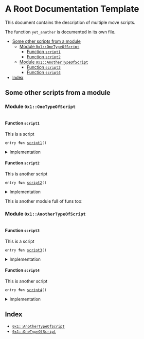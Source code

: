 <a name="@A_Root_Documentation_Template_0"></a>

# A Root Documentation Template

This document contains the description of multiple move scripts.

The function <code>yet_another</code> is documented in its own file.

- [Some other scripts from a module](#@Some_other_scripts_from_a_module_1)
  - [Module `0x1::OneTypeOfScript`](#0x1_OneTypeOfScript)
    - [Function `script1`](#0x1_OneTypeOfScript_script1)
    - [Function `script2`](#0x1_OneTypeOfScript_script2)
  - [Module `0x1::AnotherTypeOfScript`](#0x1_AnotherTypeOfScript)
    - [Function `script3`](#0x1_AnotherTypeOfScript_script3)
    - [Function `script4`](#0x1_AnotherTypeOfScript_script4)
- [Index](#@Index_2)

<a name="@Some_other_scripts_from_a_module_1"></a>

## Some other scripts from a module

<a name="0x1_OneTypeOfScript"></a>

### Module `0x1::OneTypeOfScript`

<pre><code></code></pre>

<a name="0x1_OneTypeOfScript_script1"></a>

#### Function `script1`

This is a script

<pre><code>entry <b>fun</b> <a href="root.md#0x1_OneTypeOfScript_script1">script1</a>()
</code></pre>

<details>
<summary>Implementation</summary>

<pre><code>entry <b>fun</b> <a href="root.md#0x1_OneTypeOfScript_script1">script1</a>() {}
</code></pre>

</details>

<a name="0x1_OneTypeOfScript_script2"></a>

#### Function `script2`

This is another script

<pre><code>entry <b>fun</b> <a href="root.md#0x1_OneTypeOfScript_script2">script2</a>()
</code></pre>

<details>
<summary>Implementation</summary>

<pre><code>entry <b>fun</b> <a href="root.md#0x1_OneTypeOfScript_script2">script2</a>() {}
</code></pre>

</details>

This is another module full of funs too:

<a name="0x1_AnotherTypeOfScript"></a>

### Module `0x1::AnotherTypeOfScript`

<pre><code></code></pre>

<a name="0x1_AnotherTypeOfScript_script3"></a>

#### Function `script3`

This is a script

<pre><code>entry <b>fun</b> <a href="root.md#0x1_AnotherTypeOfScript_script3">script3</a>()
</code></pre>

<details>
<summary>Implementation</summary>

<pre><code>entry <b>fun</b> <a href="root.md#0x1_AnotherTypeOfScript_script3">script3</a>() {}
</code></pre>

</details>

<a name="0x1_AnotherTypeOfScript_script4"></a>

#### Function `script4`

This is another script

<pre><code>entry <b>fun</b> <a href="root.md#0x1_AnotherTypeOfScript_script4">script4</a>()
</code></pre>

<details>
<summary>Implementation</summary>

<pre><code>entry <b>fun</b> <a href="root.md#0x1_AnotherTypeOfScript_script4">script4</a>() {}
</code></pre>

</details>

<a name="@Index_2"></a>

## Index

- [`0x1::AnotherTypeOfScript`](root.md#0x1_AnotherTypeOfScript)
- [`0x1::OneTypeOfScript`](root.md#0x1_OneTypeOfScript)
